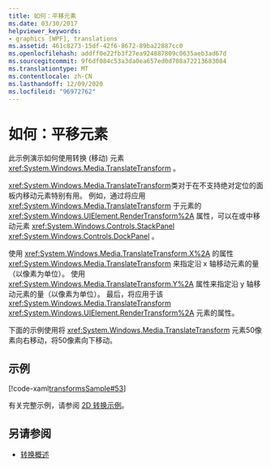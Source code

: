 ```yaml
---
title: 如何：平移元素
ms.date: 03/30/2017
helpviewer_keywords:
- graphics [WPF], translations
ms.assetid: 461c8273-15df-42f6-8672-89ba22887cc0
ms.openlocfilehash: addff0e22fb3f27ea924887809c0635aeb3ad67d
ms.sourcegitcommit: 9f6df084c53a3da0ea657ed0d708a72213683084
ms.translationtype: MT
ms.contentlocale: zh-CN
ms.lasthandoff: 12/09/2020
ms.locfileid: "96972762"
---
```

# <a name="how-to-translate-an-element"></a>如何：平移元素
此示例演示如何使用转换 (移动) 元素 <xref:System.Windows.Media.TranslateTransform> 。  
  
 <xref:System.Windows.Media.TranslateTransform>类对于在不支持绝对定位的面板内移动元素特别有用。 例如，通过将应用 <xref:System.Windows.Media.TranslateTransform> 于元素的 <xref:System.Windows.UIElement.RenderTransform%2A> 属性，可以在或中移动元素 <xref:System.Windows.Controls.StackPanel> <xref:System.Windows.Controls.DockPanel> 。  
  
 使用 <xref:System.Windows.Media.TranslateTransform.X%2A> 的属性 <xref:System.Windows.Media.TranslateTransform> 来指定沿 x 轴移动元素的量（以像素为单位）。 使用 <xref:System.Windows.Media.TranslateTransform.Y%2A> 属性来指定沿 y 轴移动元素的量（以像素为单位）。 最后，将应用于该 <xref:System.Windows.Media.TranslateTransform> <xref:System.Windows.UIElement.RenderTransform%2A> 元素的属性。  
  
 下面的示例使用将 <xref:System.Windows.Media.TranslateTransform> 元素50像素向右移动，将50像素向下移动。  
  
## <a name="example"></a>示例  
 [!code-xaml[transformsSample#53](~/samples/snippets/csharp/VS_Snippets_Wpf/transformsSample/CS/TranslateTransformExample.xaml#53)]  
  
 有关完整示例，请参阅 [2D 转换示例](https://github.com/Microsoft/WPF-Samples/tree/master/Graphics/2DTransforms)。  
  
## <a name="see-also"></a>另请参阅

- [转换概述](transforms-overview.md)
